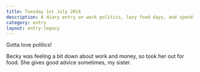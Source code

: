 ```yaml
---
title: Tuesday 1st July 2014
description: A diary entry on work politics, lazy food days, and spending time with Becky
category: entry
layout: entry-legacy
---
```


Gotta love politics!

Becky was feeling a bit down about work and money, so took her out for food. She gives good advice sometimes, my sister.

